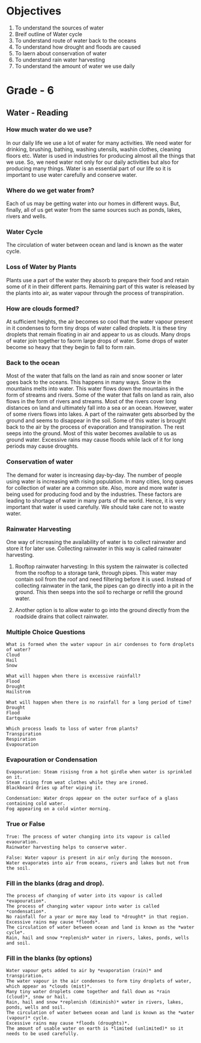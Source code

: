 # Objectives

1. To understand the sources of water
2. Breif outline of Water cycle 
3. To understand route of water back to the oceans 
4. To understand how drought and floods are caused
5. To laern about conservation of water
6. To understand rain water harvesting
7. To understand the amount of water we use daily

# Grade - 6

## Water - Reading

### How much water do we use?
In our daily life we use a lot of water for many activities. We need water for drinking, brushing, bathing, washing utensils, washin clothes, cleaning floors etc. Water is used in industries for producing almost all the things that we use. So, we need water not only for our daily activities but also for producing many things. Water is an essential part of our life so it is important to use water carefully and conserve water.


### Where do we get water from?

Each of us may be getting water into our homes in different ways. But, finally, all of us get water from the same sources such as ponds, lakes, rivers and wells.

### Water Cycle

The circulation of water between ocean and land is known as the water cycle. 

### Loss of Water by Plants

Plants use a part of the water they absorb to prepare their food and retain some of it in their different parts. Remaining part of this water is released by the plants into air, as water vapour through the process of transpiration.

### How are clouds formed? 

At sufficient heights, the air becomes so cool that the water vapour present in it condenses to form tiny drops of water called droplets. It is these tiny droplets that remain floating in air and appear to us as clouds. Many drops of water join together to faorm large drops of water. Some drops of water become so heavy that they begin to fall to form rain.

### Back to the ocean

Most of the water that falls on the land as rain and snow sooner or later goes back to the oceans. This happens in many ways. Snow in the mountains melts into water. This water flows down the mountains in the form of streams and rivers. Some of the water that falls on land as rain, also flows in the form of rivers and streams. Most of the rivers cover long distances on land and ultimately fall into a sea or an ocean. However, water of some rivers flows into lakes. A part of the rainwater gets absorbed by the ground and seems to disappear in the soil. Some of this water is brought back to the air by the process of evaporation and transpiration. The rest seeps into the ground. Most of this water becomes available to us as ground water. Excessive rains may cause floods while lack of it for long periods may cause droughts.

### Conservation of water

The demand for water is increasing day-by-day. The number of people using water is increasing with rising population. In many cities, long queues for collection of water are a common site. Also, more and more water is being used for producing food and by the industries. These factors are leading to shortage of water in many parts of the world. Hence, it is very important that water is used carefully. We should take care not to waste water.

### Rainwater Harvesting

One way of increasing the availability of water is to collect rainwater and store it for later use. Collecting rainwater in this way is called rainwater harvesting.

1. Rooftop rainwater harvesting: In this system the rainwater is collected from the rooftop to a storage tank, through pipes. This water may contain soil from the roof and need filtering before it is used. Instead of collecting rainwater in the tank, the pipes can go directly into a pit in the ground. This then seeps into the soil to recharge or refill the ground water.

2. Another option is to allow water to go into the ground directly from the roadside drains that collect rainwater.


### Multiple Choice Questions 


```
What is formed when the water vapour in air condenses to form droplets of water?
Cloud
Hail
Snow

What will happen when there is excessive rainfall?
Flood
Drought
Hailstrom

What will happen when there is no rainfall for a long period of time?
Drought
Flood
Eartquake

Which process leads to loss of water from plants?
Transpiration
Respiration
Evapouration
```
### Evapouration or Condensation

```
Evapouration: Steam risisng from a hot girdle when water is sprinkled on it.
Steam rising from weat clothes while they are ironed.
Blackboard dries up after wiping it.

Condensation: Water drops appear on the outer surface of a glass containing cold water.
Fog appearing on a cold winter morning.
```

### True or False

```
True: The process of water changing into its vapour is called evaouration.
Rainwater harvesting helps to conserve water.

False: Water vapour is present in air only during the monsoon. 
Water evaporates into air from oceans, rivers and lakes but not from the soil.
```

### Fill in the blanks (drag and drop).
```
The process of changing of water into its vapour is called *evapouration*.
The process of changing water vapour into water is called *condensation*.
No rainfall for a year or more may lead to *drought* in that region.
Excessive rains may cause *floods*.
The circulation of water between ocean and land is known as the *water cycle*.
Rain, hail and snow *replenish* water in rivers, lakes, ponds, wells and soil.
```
### Fill in the blanks (by options)

```
Water vapour gets added to air by *evaporation (rain)* and transpiration.
The water vapour in the air condenses to form tiny droplets of water, which appear as *clouds (mist)*. 
Many tiny water droplets come together and fall down as *rain (cloud)*, snow or hail.
Rain, hail and snow *replenish (diminish)* water in rivers, lakes, ponds, wells and soil.
The circulation of water between ocean and land is known as the *water (vapour)* cycle.
Excessive rains may cause *floods (droughts)*.
The amount of usable water on earth is *limited (unlimited)* so it needs to be used carefully.
```
